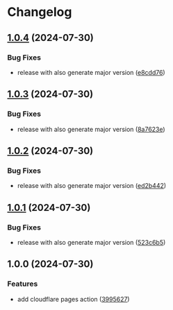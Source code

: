 # Changelog

## [1.0.4](https://github.com/kitabisa/cloudflare-pages-action/compare/v1.0.3...v1.0.4) (2024-07-30)


### Bug Fixes

* release with also generate major version ([e8cdd76](https://github.com/kitabisa/cloudflare-pages-action/commit/e8cdd766146db95f3a745248de3932dfd0f8d4be))

## [1.0.3](https://github.com/kitabisa/cloudflare-pages-action/compare/v1.0.2...v1.0.3) (2024-07-30)


### Bug Fixes

* release with also generate major version ([8a7623e](https://github.com/kitabisa/cloudflare-pages-action/commit/8a7623e1b1c82ffa4eb6ee4a6082c81c7dbd1dc2))

## [1.0.2](https://github.com/kitabisa/cloudflare-pages-action/compare/v1.0.1...v1.0.2) (2024-07-30)


### Bug Fixes

* release with also generate major version ([ed2b442](https://github.com/kitabisa/cloudflare-pages-action/commit/ed2b442862e76bf7e95ff3e13b0baeb3bb3caf54))

## [1.0.1](https://github.com/kitabisa/cloudflare-pages-action/compare/v1.0.0...v1.0.1) (2024-07-30)


### Bug Fixes

* release with also generate major version ([523c6b5](https://github.com/kitabisa/cloudflare-pages-action/commit/523c6b5f4caf9f8c8e00f1a9beb4ea911bf6f6ff))

## 1.0.0 (2024-07-30)


### Features

* add cloudflare pages action ([3995627](https://github.com/kitabisa/cloudflare-pages-action/commit/39956271e0a727b0b1b12fd2e47e50c211fa7d88))
